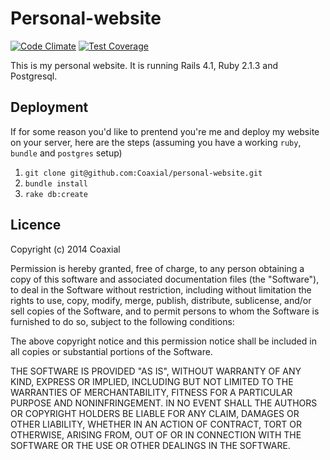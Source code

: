 # Personal-website
[![Code Climate](https://codeclimate.com/github/Coaxial/personal-website/badges/gpa.svg)](https://codeclimate.com/github/Coaxial/personal-website)
[![Test Coverage](https://codeclimate.com/github/Coaxial/personal-website/badges/coverage.svg)](https://codeclimate.com/github/Coaxial/personal-website)

This is my personal website. It is running Rails 4.1, Ruby 2.1.3 and Postgresql.
## Deployment
If for some reason you'd like to prentend you're me and deploy my website on your server, here are the steps (assuming you have a working `ruby`, `bundle` and `postgres` setup)

1. `git clone git@github.com:Coaxial/personal-website.git`
2. `bundle install`
3. `rake db:create`

## Licence
Copyright (c) 2014 Coaxial

Permission is hereby granted, free of charge, to any person obtaining a copy
of this software and associated documentation files (the "Software"), to deal
in the Software without restriction, including without limitation the rights
to use, copy, modify, merge, publish, distribute, sublicense, and/or sell
copies of the Software, and to permit persons to whom the Software is
furnished to do so, subject to the following conditions:

The above copyright notice and this permission notice shall be included in
all copies or substantial portions of the Software.

THE SOFTWARE IS PROVIDED "AS IS", WITHOUT WARRANTY OF ANY KIND, EXPRESS OR
IMPLIED, INCLUDING BUT NOT LIMITED TO THE WARRANTIES OF MERCHANTABILITY,
FITNESS FOR A PARTICULAR PURPOSE AND NONINFRINGEMENT. IN NO EVENT SHALL THE
AUTHORS OR COPYRIGHT HOLDERS BE LIABLE FOR ANY CLAIM, DAMAGES OR OTHER
LIABILITY, WHETHER IN AN ACTION OF CONTRACT, TORT OR OTHERWISE, ARISING FROM,
OUT OF OR IN CONNECTION WITH THE SOFTWARE OR THE USE OR OTHER DEALINGS IN
THE SOFTWARE.
